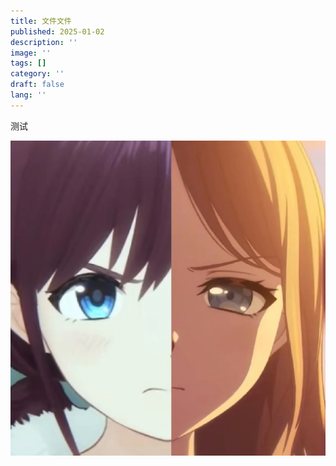 ```yaml
---
title: 文件文件
published: 2025-01-02
description: ''
image: ''
tags: []
category: ''
draft: false 
lang: ''
---
```

测试

![alt text](2024042219015539.jpg)
